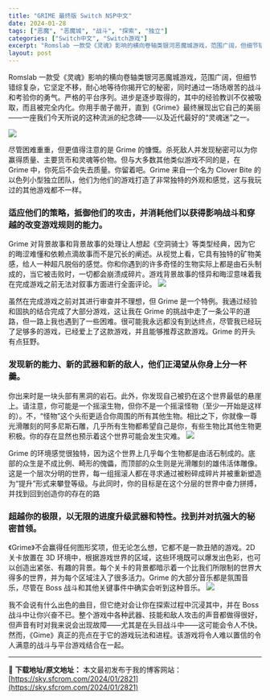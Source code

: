 ```yaml
---
title: "GRIME 最终版 Switch NSP中文"
date: 2024-01-28
tags: ["恶魔", "恶魔城", "战斗", "探索", "独立"]
categories: ["Switch中文", "Switch游戏"]
excerpt: "Romslab 一款受《灵魂》影响的横向卷轴类银河恶魔城游戏，范围广阔，但细节错综复杂，它坚定不移，耐心地等待你揭开它的秘密，同时通过一场场艰苦的战斗和考验你的勇气。严格的平台序列。进步是逐步取得的，其中的经验教训不仅被吸取，而且被完全内化。你用手凿子凿开，直到《Grime》最终展现出它自己的美丽—&hellip;"
layout: post
---
```


Romslab 一款受《灵魂》影响的横向卷轴类银河恶魔城游戏，范围广阔，但细节错综复杂，它坚定不移，耐心地等待你揭开它的秘密，同时通过一场场艰苦的战斗和考验你的勇气。严格的平台序列。进步是逐步取得的，其中的经验教训不仅被吸取，而且被完全内化。你用手凿子凿开，直到《Grime》最终展现出它自己的美丽——一座我们今天所说的这种流派的纪念碑——以及近代最好的“灵魂迷”之一。

<img class="rich_pages wxw-img" src="https://sky.sfcrom.com/wp-content/uploads/2024/01/20240128202309-6f294.jpeg" data-imgfileid="110004682" data-ratio="0.5626666666666666" data-type="jpeg" data-w="1125" />

尽管困难重重，但更值得注意的是 Grime 的慷慨。杀死敌人并发现秘密可以为你赢得质量、主要货币和灵魂等价物。但与大多数其他类似游戏不同的是，在 Grime 中，你死后不会失去质量。你留着吧。Grime 来自一个名为 Clover Bite 的以色列小型独立团队，他们为他们的游戏打造了非常独特的外观和感觉，这与我玩过的其他游戏都不一样。
<h3>适应他们的策略，抵御他们的攻击，并消耗他们以获得影响战斗和穿越的改变游戏规则的能力。</h3>
Grime 对背景故事和背景故事的处理让人想起《空洞骑士》等类型经典，因为它的晦涩难懂和依赖点滴故事而不是冗长的阐述。从视觉上看，它具有独特的矿物美感，给人一种超凡脱俗的感觉。你和你遇到的许多奇怪的生物实际上都是由石头制成的，当它被击败时，一切都会崩溃成碎片。游戏背景故事的怪异和晦涩意味着我在完成游戏之前无法对叙事方面进行全面评论。

<img class="rich_pages wxw-img" src="https://sky.sfcrom.com/wp-content/uploads/2024/01/20240128202313-4f040.jpeg" data-imgfileid="110004683" data-ratio="0.5626666666666666" data-type="jpeg" data-w="1125" />

虽然在完成游戏之前对其进行审查并不理想，但 Grime 是一个特例。我通过经验和固执的结合完成了大部分游戏，这让我在 Grime 的挑战中走了一条公平的道路，但一路上我也遇到了一些困难。很可能我永远都没有到达终点，尽管我已经玩了足够多的游戏，已经爱上了这款游戏，并且能够推荐这款游戏。Grime 的开头有点狂野。
<h3>发现新的能力、新的武器和新的敌人，他们正渴望从你身上分一杯羹。</h3>
你出来时是一块头部有黑洞的岩石。此外，你发现自己被扔在这个世界最低的悬崖上。请注意，你可能是一个摇滚生物，但你不是一个摇滚怪物（至少一开始是这样的）。不，“怪物”这个头衔更适合你周围的所有其他生物。相比之下，你就像一尊光滑雕刻的阿多尼斯石雕，几乎所有生物都希望自己是你，有些生物比其他生物更积极。你的存在显然也预示着这个世界可能会发生灾难。

<img class="rich_pages wxw-img" src="https://sky.sfcrom.com/wp-content/uploads/2024/01/20240128202313-36957.jpeg" data-imgfileid="110004684" data-ratio="0.5626666666666666" data-type="jpeg" data-w="1125" />

Grime 的环境感觉很独特，因为这个世界上几乎每个生物都是由活石制成的。底部的众生是不成比例、畸形的傀儡，而顶部的众生则是光滑雕刻的雄伟活体雕像。这是一个层次分明的世界，每一组摇滚人都在寻求通过被粉碎成碎片并被重新塑造为“提升”形式来攀登等级。与此同时，你的目标是在这个分层的世界中奋力拼搏，并找到回到创造你的存在的路
<h3>超越你的极限，以无限的进度升级武器和特性。找到并对抗强大的秘密首领。</h3>
《Grime》不会赢得任何图形奖项，但无论怎么想，它都不是一款丑陋的游戏。2D 关卡放置在 3D 环境中，根据游戏世界的区域，这些环境既可以爆发出色彩，也可以创造出紧张、有趣的背景。每个关卡的背景都暗示着一个比我们所限制的世界大得多的世界，并为每个区域注入了很多活力。Grime 的大部分音乐都是氛围音乐，尽管在 Boss 战斗和其他关键事件中确实会听到这种音乐。

<img class="rich_pages wxw-img" src="https://sky.sfcrom.com/wp-content/uploads/2024/01/20240128202314-7a126.jpeg" data-imgfileid="110004685" data-ratio="0.5626666666666666" data-type="jpeg" data-w="1125" data-imgqrcoded="1" />

我不会说有什么出色的曲目，但它绝对会让你在探索过程中沉浸其中，并在 Boss 战斗中让你兴奋不已。整个游戏中各种武器、技能和敌人攻击的声音都做得很好，但声音有时对我来说会出现故障——尤其是在头目战斗中——这可能会令人不快。然而，《Gime》真正的亮点在于它的游戏玩法和进程。该游戏将令人难以置信的令人满意的战斗与平台游戏结合在一起。

<section></section>

---
📖 **下载地址/原文地址：** 本文最初发布于我的博客网站：[https://sky.sfcrom.com/2024/01/2821](https://sky.sfcrom.com/2024/01/2821)
